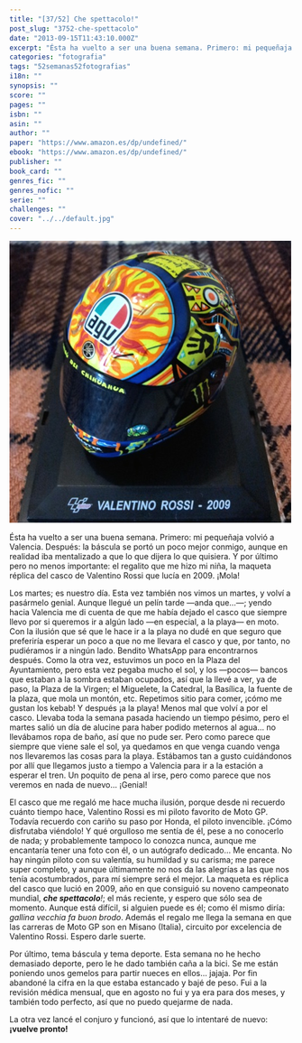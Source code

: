 ```yaml
---
title: "[37/52] Che spettacolo!"
post_slug: "3752-che-spettacolo"
date: "2013-09-15T11:43:10.000Z"
excerpt: "Ésta ha vuelto a ser una buena semana. Primero: mi pequeñaja volvió a Valencia. Después: la báscula se portó un poco mejor conmigo, aunque en realidad iba mentalizado a que lo que dijera lo que quisiera. Y por último pero no menos importante: el regalito que me hizo mi niña, la maqueta réplica del casco de Valentino Rossi que lucía en 2009. ¡Mola!"
categories: "fotografia"
tags: "52semanas52fotografias"
i18n: ""
synopsis: ""
score: ""
pages: ""
isbn: ""
asin: ""
author: ""
paper: "https://www.amazon.es/dp/undefined/"
ebook: "https://www.amazon.es/dp/undefined/"
publisher: ""
book_card: ""
genres_fic: ""
genres_nofic: ""
serie: ""
challenges: ""
cover: "../../default.jpg"
---
```


[![[37/52] Che spettacolo!](images/instaweek-37-13.jpg)](http://instagram.com/p/eR5bSLQ-x0/)

Ésta ha vuelto a ser una buena semana. Primero: mi pequeñaja volvió a Valencia. Después: la báscula se portó un poco mejor conmigo, aunque en realidad iba mentalizado a que lo que dijera lo que quisiera. Y por último pero no menos importante: el regalito que me hizo mi niña, la maqueta réplica del casco de Valentino Rossi que lucía en 2009. ¡Mola!

Los martes; es nuestro día. Esta vez también nos vimos un martes, y volví a pasármelo genial. Aunque llegué un pelín tarde —anda que…—; yendo hacia Valencia me di cuenta de que me había dejado el casco que siempre llevo por si queremos ir a algún lado —en especial, a la playa— en moto. Con la ilusión que sé que le hace ir a la playa no dudé en que seguro que preferiría esperar un poco a que no me llevara el casco y que, por tanto, no pudiéramos ir a ningún lado. Bendito WhatsApp para encontrarnos después. Como la otra vez, estuvimos un poco en la Plaza del Ayuntamiento, pero esta vez pegaba mucho el sol, y los —pocos— bancos que estaban a la sombra estaban ocupados, así que la llevé a ver, ya de paso, la Plaza de la Virgen; el Miguelete, la Catedral, la Basílica, la fuente de la plaza, que mola un montón, etc. Repetimos sitio para comer, ¡cómo me gustan los kebab! Y después ¡a la playa! Menos mal que volví a por el casco. Llevaba toda la semana pasada haciendo un tiempo pésimo, pero el martes salió un día de alucine para haber podido meternos al agua… no llevábamos ropa de baño, así que no pude ser. Pero como parece que siempre que viene sale el sol, ya quedamos en que venga cuando venga nos llevaremos las cosas para la playa. Estábamos tan a gusto cuidándonos por allí que llegamos justo a tiempo a Valencia para ir a la estación a esperar el tren. Un poquito de pena al irse, pero como parece que nos veremos en nada de nuevo… ¡Genial!

El casco que me regaló me hace mucha ilusión, porque desde ni recuerdo cuánto tiempo hace, Valentino Rossi es mi piloto favorito de Moto GP. Todavía recuerdo con cariño su paso por Honda, el piloto invencible. ¡Cómo disfrutaba viéndolo! Y qué orgulloso me sentía de él, pese a no conocerlo de nada; y probablemente tampoco lo conozca nunca, aunque me encantaría tener una foto con él, o un autógrafo dedicado… Me encanta. No hay ningún piloto con su valentía, su humildad y su carisma; me parece super completo, y aunque últimamente no nos da las alegrías a las que nos tenía acostumbrados, para mí siempre será el mejor. La maqueta es réplica del casco que lució en 2009, año en que consiguió su noveno campeonato mundial, _**che spettacolo**!_; el más reciente, y espero que sólo sea de momento. Aunque está difícil, si alguien puede es él; como él mismo diría: _gallina vecchia fa buon brodo_. Además el regalo me llega la semana en que las carreras de Moto GP son en Misano (Italia), circuito por excelencia de Valentino Rossi. Espero darle suerte.

Por último, tema báscula y tema deporte. Esta semana no he hecho demasiado deporte, pero le he dado también caña a la bici. Se me están poniendo unos gemelos para partir nueces en ellos… jajaja. Por fin abandoné la cifra en la que estaba estancado y bajé de peso. Fui a la revisión médica mensual, que en agosto no fui y ya era para dos meses, y también todo perfecto, así que no puedo quejarme de nada.

La otra vez lancé el conjuro y funcionó, así que lo intentaré de nuevo: **¡vuelve pronto!**

